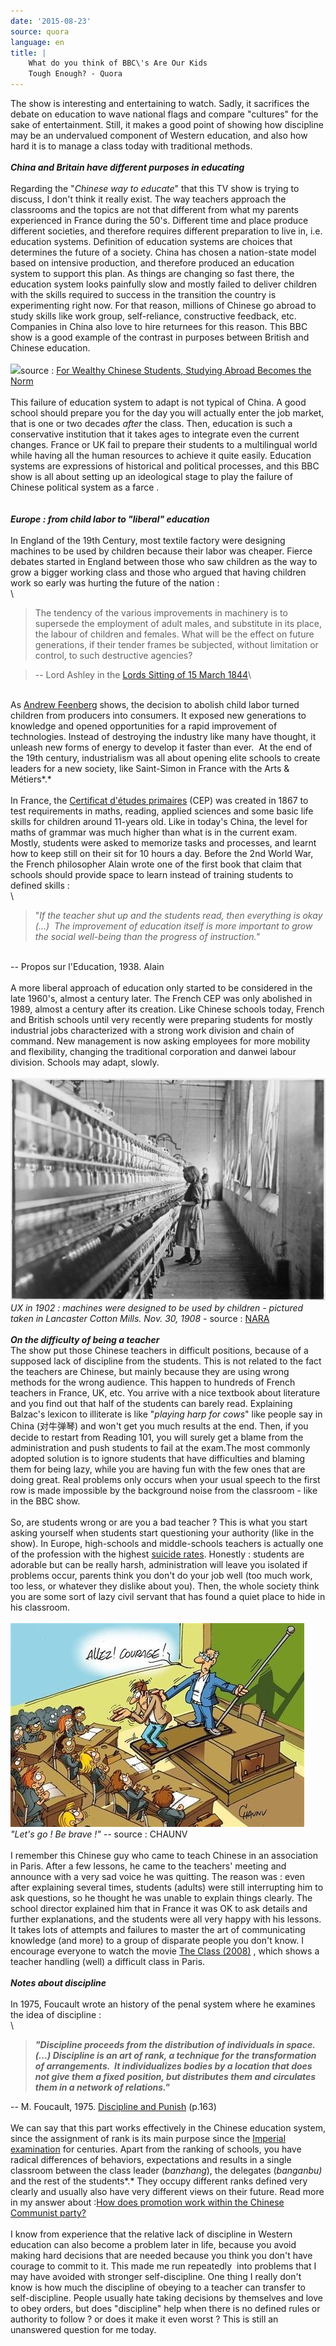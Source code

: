 ```yaml
---
date: '2015-08-23'
source: quora
language: en
title: |
    What do you think of BBC\'s Are Our Kids
    Tough Enough? - Quora
---
```


The show is interesting and entertaining to watch. Sadly, it sacrifices
the debate on education to wave national flags and compare \"cultures\"
for the sake of entertainment. Still, it makes a good point of showing
how discipline may be an undervalued component of Western education, and
also how hard it is to manage a class today with traditional methods.\
\
***China and Britain have different purposes in educating***\
\
Regarding the \"*Chinese way to educate*\" that this TV show is trying
to discuss, I don\'t think it really exist. The way teachers approach
the classrooms and the topics are not that different from what my
parents experienced in France during the 50\'s. Different time and place
produce different societies, and therefore requires different
preparation to live in, i.e. education systems. Definition of education
systems are choices that determines the future of a society. China has
chosen a nation-state model based on intensive production, and therefore
produced an education system to support this plan. As things are
changing so fast there, the education system looks painfully slow and
mostly failed to deliver children with the skills required to success in
the transition the country is experimenting right now. For that reason,
millions of Chinese go abroad to study skills like work group,
self-reliance, constructive feedback, etc. Companies in China also love
to hire returnees for this reason. This BBC show is a good example of
the contrast in purposes between British and Chinese education.\
\
![](./img/main-qimg-f1c5a2e149220b17531703b4af67bd6c.png)source : [For Wealthy
Chinese Students, Studying Abroad Becomes the
Norm](http://awesome.good.is/transparency/web/1205/export-of-students/flat.html)\
\
This failure of education system to adapt is not typical of China. A
good school should prepare you for the day you will actually enter the
job market, that is one or two decades *after* the class. Then,
education is such a conservative institution that it takes ages to
integrate even the current changes. France or UK fail to prepare their
students to a multilingual world while having all the human resources to
achieve it quite easily. Education systems are expressions of historical
and political processes, and this BBC show is all about setting up an
ideological stage to play the failure of Chinese political system as a
farce .\
\
\
***Europe : from child labor to \"liberal\" education***\
\
In England of the 19th Century, most textile factory were designing
machines to be used by children because their labor was cheaper. Fierce
debates started in England between those who saw children as the way to
grow a bigger working class and those who argued that having children
work so early was hurting the future of the nation :\
\

> The tendency of the various improvements in machinery is to supersede
> the employment of adult males, and substitute in its place, the labour
> of children and females. What will be the effect on future
> generations, if their tender frames be subjected, without limitation
> or control, to such destructive agencies?

> \-- Lord Ashley in the [Lords Sitting of 15 March
> 1844](http://hansard.millbanksystems.com/commons/1844/mar/15/hours-of-labour-in-factories#column_1088)\

\
As [Andrew Feenberg](https://en.wikipedia.org/wiki/Andrew_Feenberg)
shows, the decision to abolish child labor turned children from
producers into consumers. It exposed new generations to knowledge and
opened opportunities for a rapid improvement of technologies. Instead of
destroying the industry like many have thought, it unleash new forms of
energy to develop it faster than ever.  At the end of the 19th century,
industrialism was all about opening elite schools to create leaders for
a new society, like Saint-Simon in France with the Arts & Métiers*.*\
\
In France, the [Certificat d\'études
primaires](https://fr.wikipedia.org/wiki/Certificat_d'%C3%A9tudes_primaires)
(CEP) was created in 1867 to test requirements in maths, reading,
applied sciences and some basic life skills for children around 11-years
old. Like in today\'s China, the level for maths of grammar was much
higher than what is in the current exam.  Mostly, students were asked to
memorize tasks and processes, and learnt how to keep still on their sit
for 10 hours a day. Before the 2nd World War, the French philosopher
Alain wrote one of the first book that claim that schools should provide
space to learn instead of training students to defined skills :\
\

> \"*If the teacher shut up and the students read, then everything is
> okay (\...)  The improvement of education itself is more important to
> grow the social well-being than the progress of instruction.\"*

\
\-- Propos sur l\'Education, 1938. Alain\
\
A more liberal approach of education only started to be considered in
the late 1960\'s, almost a century later. The French CEP was only
abolished in 1989, almost a century after its creation. Like Chinese
schools today, French and British schools until very recently were
preparing students for mostly industrial jobs characterized with a
strong work division and chain of command. New management is now asking
employees for more mobility and flexibility, changing the traditional
corporation and danwei labour division. Schools may adapt, slowly.\
\
![](./img/main-qimg-27a175d103b382e835f4474d3b523b28-c.png)*UX in 1902 :
machines were designed to be used by children - pictured taken in
Lancaster Cotton Mills. Nov. 30, 1908 -* source :
[NARA](https://commons.wikimedia.org/wiki/File:Sadie_Pfeifer,_48_inches_high._Has_worked_half_a_year._One_of_the_many_small_children_at_work_in_Lancaster_Cotton..._-_NARA_-_523128.jpg)\
\
***On the difficulty of being a teacher***\
The show put those Chinese teachers in difficult positions, because of a
supposed lack of discipline from the students. This is not related to
the fact the teachers are Chinese, but mainly because they are using
wrong methods for the wrong audience. This happen to hundreds of French
teachers in France, UK, etc. You arrive with a nice textbook about
literature and you find out that half of the students can barely read.
Explaining Balzac\'s lexicon to illiterate is like \"*playing harp for
cows*\" like people say in China (对牛弹琴) and won\'t get you much
results at the end. Then, if you decide to restart from Reading 101, you
will surely get a blame from the administration and push students to
fail at the exam.The most commonly adopted solution is to ignore
students that have difficulties and blaming them for being lazy, while
you are having fun with the few ones that are doing great. Real problems
only occurs when your usual speech to the first row is made impossible
by the background noise from the classroom - like in the BBC show.\
\
So, are students wrong or are you a bad teacher ? This is what you start
asking yourself when students start questioning your authority (like in
the show). In Europe, high-schools and middle-schools teachers is
actually one of the profession with the highest [suicide
rates](http://www.channel4.com/news/teachers-suicide-rates-double-in-a-year).
Honestly : students are adorable but can be really harsh, administration
will leave you isolated if problems occur, parents think you don\'t do
your job well (too much work, too less, or whatever they dislike about
you). Then, the whole society think you are some sort of lazy civil
servant that has found a quiet place to hide in his classroom.\
\
![](./img/main-qimg-d3c268d5815783a29ae6894529742f99-c.png)*\"Let\'s go ! Be
brave !\" \--* source : CHAUNV\
\
I remember this Chinese guy who came to teach Chinese in an association
in Paris. After a few lessons, he came to the teachers\' meeting and
announce with a very sad voice he was quitting. The reason was : even
after explaining several times, students (adults) were still
interrupting him to ask questions, so he thought he was unable to
explain things clearly. The school director explained him that in France
it was OK to ask details and further explanations, and the students were
all very happy with his lessons. It takes lots of attempts and failures
to master the art of communicating knowledge (and more) to a group of
disparate people you don\'t know. I encourage everyone to watch the
movie [The Class (2008)](http://the%20class%20%282008%29/) , which shows
a teacher handling (well) a difficult class in Paris.\
\
***Notes about discipline***\
\
In 1975, Foucault wrote an history of the penal system where he examines
the idea of discipline :\
\

> ***\"Discipline proceeds from the distribution of individuals in
> space.(\...) Discipline is an art of rank, a technique for the
> transformation of arrangements.  It individualizes bodies by a
> location that does not give them a fixed position, but distributes
> them and circulates them in a network of relations.\"***

\-- M. Foucault, 1975. [Discipline and
Punish](https://en.wikipedia.org/wiki/Discipline_and_Punish) (p.163)\
\
We can say that this part works effectively in the Chinese education
system, since the assignment of rank is its main purpose since the
[Imperial
examination](https://en.wikipedia.org/wiki/Imperial_examination) for
centuries. Apart from the ranking of schools, you have radical
differences of behaviors, expectations and results in a single classroom
between the class leader (*banzhang*), the delegates (*banganbu)* and
the rest of the students*.* They occupy different ranks defined very
clearly and usually also have very different views on their future. Read
more in my answer about :[How does promotion work within the Chinese
Communist
party?](http://quora.com/How-does-promotion-work-within-the-Chinese-Communist-party/answer/Cl%C3%A9ment-Renaud)\
\
I know from experience that the relative lack of discipline in Western
education can also become a problem later in life, because you avoid
making hard decisions that are needed because you think you don\'t have
courage to commit to it. This made me run repeatedly  into problems that
I may have avoided with stronger self-discipline. One thing I really
don\'t know is how much the discipline of obeying to a teacher can
transfer to self-discipline. People usually hate taking decisions by
themselves and love to obey orders, but does \"discipline\" help when
there is no defined rules or authority to follow ? or does it make it
even worst ? This is still an unanswered question for me today.
